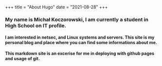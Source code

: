 +++
title = "About Hugo"
date = "2021-08-28"
+++

### My name is Michał Koczorowski, I am currently a student in High School on IT profile.
#### I am interested in netsec, and Linux systems and servers. This site is my personal blog and place where you can find some informations about me.
#### This markdown site is an excerise for me in deploying with github pages and usage of git.
